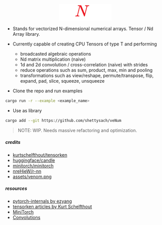 <div align="center">
    <img src="assets/icon.png" width="33%">
</div>

- Stands for vectorized N-dimensional numerical arrays. Tensor / Nd Array library.
- Currently capable of creating CPU Tensors of type T and performing 
    - broadcasted algebraic operations
    - Nd matrix multiplication (naive)
    - 1d and 2d convolution / cross-correlation (naive) with strides
    - reduce operations such as sum, product, max, min and pooling
    - transformations such as view/reshape, permute/transpose, flip, expand, pad, slice, squeeze, unsqueeze

- Clone the repo and run examples
```bash
cargo run -r --example <example_name>
```
- Use as library
```bash
cargo add --git https://github.com/shettysach/veNum
```

> NOTE: WIP. Needs massive refactoring and optimization.

##### credits

- [kurtschelfthout/tensorken](https://github.com/kurtschelfthout/tensorken)
- [huggingface/candle](https://github.com/huggingface/candle)
- [minitorch/minitorch](https://github.com/minitorch/minitorch)
- [nreHieW/r-nn](https://github.com/nreHieW/r-nn)
- [assets/venom.png](https://www.reddit.com/r/metalgearsolid/comments/2xn8f2/i_heard_yall_like_sprites/)

##### resources

- [pytorch-internals by ezyang](http://blog.ezyang.com/2019/05/pytorch-internals/)
- [tensorken articles by Kurt Schelfthout](https://getcode.substack.com/p/fun-and-hackable-tensors-in-rust)
- [MiniTorch](https://minitorch.github.io/)
- [Convolutions](https://youtu.be/Lakz2MoHy6o?si=hsYi2IzxUwv3LOkW)
